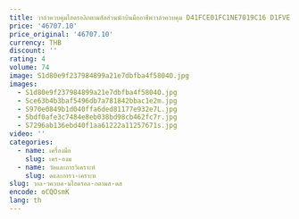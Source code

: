 ```yaml
---
title: วาล์วควบคุมไฮดรอลิกตามสัดส่วนนักบินมืออาชีพวาล์วควบคุม D41FCE01FC1NE7019C16 D1FVE02CC0NM0314 D1FVE02CC0NM03
price: '46707.10'
price_original: '46707.10'
currency: THB
discount: ''
rating: 4
volume: 74
image: S1d80e9f237984899a21e7dbfba4f5804O.jpg
images:
  - S1d80e9f237984899a21e7dbfba4f5804O.jpg
  - Sce63b4b3baf5496db7a781842bbac1e2m.jpg
  - S970e0849b1d040ffa6ded81177e932e7L.jpg
  - Sbdf0afe3c7484e8eb038bd98cb462fc7r.jpg
  - S7296ab136ebd40f1aa61222a11257671s.jpg
video: ''
categories:
  - name: เครื่องมือ
    slug: เคร-องม
  - name: วัดและการวิเคราะห์
    slug: ดและการว-เคราะห
slug: วาล-วควบค-มไฮดรอล-กตามส-ดส
encode: oCQOsmK
lang: th
---
```

  
